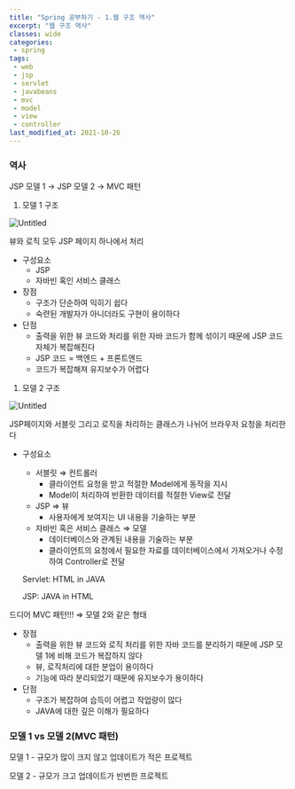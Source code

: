 ```yaml
---
title: "Spring 공부하기 - 1.웹 구조 역사"
excerpt: "웹 구조 역사"
classes: wide
categories:
 - spring
tags:
 - web
 - jsp
 - servlet
 - javabeans
 - mvc
 - model
 - view
 - controller
last_modified_at: 2021-10-26
---
```


### 역사

JSP 모델 1 → JSP 모델 2 → MVC 패턴

1. 모델 1 구조

![Untitled](https://user-images.githubusercontent.com/26619776/138899824-efa0efdf-95e6-4505-a16f-e0069a649059.png)

뷰와 로직 모두 JSP 페이지 하나에서 처리

- 구성요소
    - JSP
    - 자바빈 혹인 서비스 클래스
- 장점
    - 구조가 단순하여 익히기 쉽다
    - 숙련된 개발자가 아니더라도 구현이 용이하다
- 단점
    - 출력을 위한 뷰 코드와 처리를 위한 자바 코드가 함께 섞이기 때문에 JSP 코드 자체가 복잡해진다
    - JSP 코드 = 백엔드 + 프론트엔드
    - 코드가 복잡해져 유지보수가 어렵다
    
1. 모델 2 구조

![Untitled](https://user-images.githubusercontent.com/26619776/138899949-313b2a79-25f8-4c42-a38b-6e14bb4b67c6.png)

JSP페이지와 서블릿 그리고 로직을 처리하는 클래스가 나뉘어 브라우저 요청을 처리한다

- 구성요소
    - 서블릿 ⇒ 컨트롤러
        - 클라이언트 요청을 받고 적절한 Model에게 동작을 지시
        - Model이 처리하여 반환한 데이터를 적절한 View로 전달
    - JSP ⇒ 뷰
        - 사용자에게 보여지는 UI 내용을 기술하는 부분
    - 자바빈 혹은 서비스 클래스 ⇒ 모델
        - 데이터베이스와 관계된 내용을 기술하는 부분
        - 클라이언트의 요청에서 필요한 자료를 데이터베이스에서 가져오거나 수정하여 Controller로 전달
    
    Servlet: HTML in JAVA
    
    JSP: JAVA in HTML
    

드디어 MVC 패턴!!! ⇒ 모델 2와 같은 형태

- 장점
    - 출력을 위한 뷰 코드와 로직 처리를 위한 자바 코드를 분리하기 때문에 JSP 모델 1에 비해 코드가 복잡하지 않다
    - 뷰, 로직처리에 대한 분업이 용이하다
    - 기능에 따라 분리되었기 때문에 유지보수가 용이하다
- 단점
    - 구조가 복잡하여 습득이 어렵고 작업량이 많다
    - JAVA에 대한 깊은 이해가 필요하다
    

### 모델 1 vs 모델 2(MVC 패턴)

모델 1 - 규모가 많이 크지 않고 업데이트가 적은 프로젝트

모델 2 - 규모가 크고 업데이트가 빈번한 프로젝트
